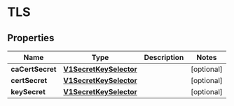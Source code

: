 

# TLS

## Properties

Name | Type | Description | Notes
------------ | ------------- | ------------- | -------------
**caCertSecret** | [**V1SecretKeySelector**](V1SecretKeySelector.md) |  |  [optional]
**certSecret** | [**V1SecretKeySelector**](V1SecretKeySelector.md) |  |  [optional]
**keySecret** | [**V1SecretKeySelector**](V1SecretKeySelector.md) |  |  [optional]



